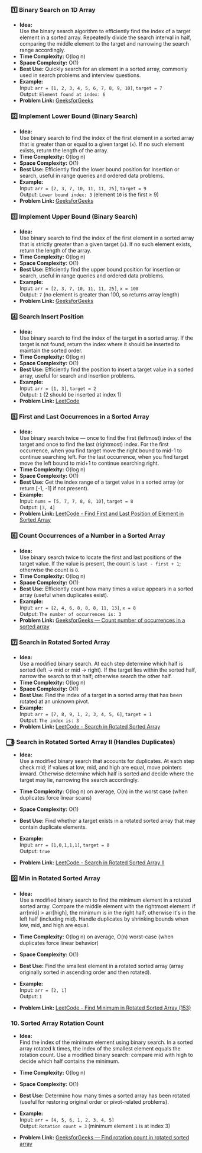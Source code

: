 ### 1️⃣ Binary Search on 1D Array

- **Idea:**  
  Use the binary search algorithm to efficiently find the index of a target element in a sorted array. Repeatedly divide the search interval in half, comparing the middle element to the target and narrowing the search range accordingly.
- **Time Complexity:** O(log n)
- **Space Complexity:** O(1)
- **Best Use:** Quickly search for an element in a sorted array, commonly used in search problems and interview questions.
- **Example:**  
  Input: `arr = [1, 2, 3, 4, 5, 6, 7, 8, 9, 10]`, `target = 7`  
  Output: `Element found at index: 6`
- **Problem Link:** [GeeksforGeeks](https://www.geeksforgeeks.org/binary-search/)
### 2️⃣ Implement Lower Bound (Binary Search)

- **Idea:**  
  Use binary search to find the index of the first element in a sorted array that is greater than or equal to a given target (`x`). If no such element exists, return the length of the array.
- **Time Complexity:** O(log n)
- **Space Complexity:** O(1)
- **Best Use:** Efficiently find the lower bound position for insertion or search, useful in range queries and ordered data problems.
- **Example:**  
  Input: `arr = [2, 3, 7, 10, 11, 11, 25]`, `target = 9`  
  Output: `Lower bound index: 3` (element `10` is the first ≥ 9)
- **Problem Link:** [GeeksforGeeks](https://www.geeksforgeeks.org/lower-bound-in-cpp-stl/)

### 3️⃣ Implement Upper Bound (Binary Search)

- **Idea:**  
  Use binary search to find the index of the first element in a sorted array that is strictly greater than a given target (`x`). If no such element exists, return the length of the array.
- **Time Complexity:** O(log n)
- **Space Complexity:** O(1)
- **Best Use:** Efficiently find the upper bound position for insertion or search, useful in range queries and ordered data problems.
- **Example:**  
  Input: `arr = [2, 3, 7, 10, 11, 11, 25]`, `x = 100`  
  Output: `7` (no element is greater than 100, so returns array length)
- **Problem Link:** [GeeksforGeeks](https://www.geeksforgeeks.org/upper-bound-in-cpp-stl/)
### 4️⃣ Search Insert Position

- **Idea:**  
  Use binary search to find the index of the target in a sorted array. If the target is not found, return the index where it should be inserted to maintain the sorted order.
- **Time Complexity:** O(log n)
- **Space Complexity:** O(1)
- **Best Use:** Efficiently find the position to insert a target value in a sorted array, useful for search and insertion problems.
- **Example:**  
  Input: `arr = [1, 3]`, `target = 2`  
  Output: `1` (2 should be inserted at index 1)
- **Problem Link:** [LeetCode](https://leetcode.com/problems/search-insert-position/)

### 5️⃣ First and Last Occurrences in a Sorted Array

- **Idea:**  
  Use binary search twice — once to find the first (leftmost) index of the target and once to find the last (rightmost) index. For the first occurrence, when you find target move the right bound to mid-1 to continue searching left. For the last occurrence, when you find target move the left bound to mid+1 to continue searching right.
- **Time Complexity:** O(log n)
- **Space Complexity:** O(1)
- **Best Use:** Get the index range of a target value in a sorted array (or return [-1, -1] if not present).
- **Example:**  
  Input: `nums = [5, 7, 7, 8, 8, 10]`, `target = 8`  
  Output: `[3, 4]`
- **Problem Link:** [LeetCode - Find First and Last Position of Element in Sorted Array](https://leetcode.com/problems/find-first-and-last-position-of-element-in-sorted-array/)
### 6️⃣ Count Occurrences of a Number in a Sorted Array

- **Idea:**  
  Use binary search twice to locate the first and last positions of the target value. If the value is present, the count is `last - first + 1`; otherwise the count is `0`.
- **Time Complexity:** O(log n)
- **Space Complexity:** O(1)
- **Best Use:** Efficiently count how many times a value appears in a sorted array (useful when duplicates exist).
- **Example:**  
  Input: `arr = [2, 4, 6, 8, 8, 8, 11, 13]`, `x = 8`  
  Output: `The number of occurrences is: 3`
- **Problem Link:** [GeeksforGeeks — Count number of occurrences in a sorted array](https://www.geeksforgeeks.org/count-number-of-occurrences-in-a-sorted-array/)
### 7️⃣ Search in Rotated Sorted Array

- **Idea:**  
  Use a modified binary search. At each step determine which half is sorted (left → mid or mid → right). If the target lies within the sorted half, narrow the search to that half; otherwise search the other half.
- **Time Complexity:** O(log n)
- **Space Complexity:** O(1)
- **Best Use:** Find the index of a target in a sorted array that has been rotated at an unknown pivot.
- **Example:**  
  Input: `arr = [7, 8, 9, 1, 2, 3, 4, 5, 6]`, `target = 1`  
  Output: `The index is: 3`
- **Problem Link:** [LeetCode - Search in Rotated Sorted Array](https://leetcode.com/problems/search-in-rotated-sorted-array/)

### ⃣8  Search in Rotated Sorted Array II (Handles Duplicates)

- **Idea:**  
  Use a modified binary search that accounts for duplicates. At each step check mid; if values at low, mid, and high are equal, move pointers inward. Otherwise determine which half is sorted and decide where the target may lie, narrowing the search accordingly.

- **Time Complexity:** O(log n) on average, O(n) in the worst case (when duplicates force linear scans)
- **Space Complexity:** O(1)

- **Best Use:** Find whether a target exists in a rotated sorted array that may contain duplicate elements.

- **Example:**  
  Input: `arr = [1,0,1,1,1]`, `target = 0`  
  Output: `true`

- **Problem Link:** [LeetCode - Search in Rotated Sorted Array II](https://leetcode.com/problems/search-in-rotated-sorted-array-ii/)
### 9️⃣ Min in Rotated Sorted Array

- **Idea:**  
  Use a modified binary search to find the minimum element in a rotated sorted array. Compare the middle element with the rightmost element: if arr[mid] > arr[high], the minimum is in the right half; otherwise it's in the left half (including mid). Handle duplicates by shrinking bounds when low, mid, and high are equal.

- **Time Complexity:** O(log n) on average, O(n) worst-case (when duplicates force linear behavior)
- **Space Complexity:** O(1)

- **Best Use:** Find the smallest element in a rotated sorted array (array originally sorted in ascending order and then rotated).

- **Example:**  
  Input: `arr = [2, 1]`  
  Output: `1`

- **Problem Link:** [LeetCode - Find Minimum in Rotated Sorted Array (153)](https://leetcode.com/problems/find-minimum-in-rotated-sorted-array/)
### 10. Sorted Array Rotation Count

- **Idea:**  
  Find the index of the minimum element using binary search. In a sorted array rotated k times, the index of the smallest element equals the rotation count. Use a modified binary search: compare mid with high to decide which half contains the minimum.

- **Time Complexity:** O(log n)
- **Space Complexity:** O(1)

- **Best Use:** Determine how many times a sorted array has been rotated (useful for restoring original order or pivot-related problems).

- **Example:**  
  Input: `arr = [4, 5, 6, 1, 2, 3, 4, 5]`  
  Output: `Rotation count = 3` (minimum element `1` is at index 3)

- **Problem Link:** [GeeksforGeeks — Find rotation count in rotated sorted array](https://www.geeksforgeeks.org/write-a-program-to-find-the-number-of-times-a-sorted-and-rotated-array-is-rotated/)
